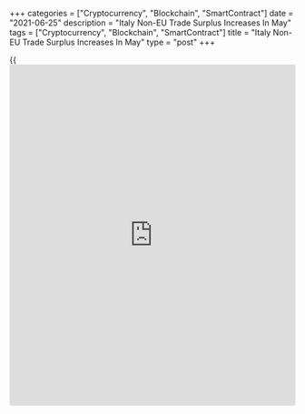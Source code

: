 +++
categories = ["Cryptocurrency", "Blockchain", "SmartContract"]
date = "2021-06-25"
description = "Italy Non-EU Trade Surplus Increases In May"
tags = ["Cryptocurrency", "Blockchain", "SmartContract"]
title = "Italy Non-EU Trade Surplus Increases In May"
type = "post"
+++

{{<iframe id="large-banner" src="https://www.bounty.group/#slide=28.0" width="100%" height="600" scrolling="no" style="border: 0px solid rgb(216, 221, 230); border-radius: 3px;">}}

Italy's surplus in the merchandise trade with countries outside the
European Union increased in May, preliminary data from ISTAT showed on
Friday.

The non-EU foreign trade surplus rose to EUR 4.767 billion in May from
EUR 4.114 billion in the same month last year. In April, the trade
surplus was EUR 4.858 billion.

Exports rose 43.9 percent year-on-year in May, after a 104.6 percent
growth in April.

Imports gained 55.0 percent in May, following a 54.9 percent rise in the
previous month.

Compared to the previous month, exports declined a seasonally adjusted
4.1 percent and imports fell 1.5 percent in May.

For comments and feedback [contact](https://www.playgroundfx.com/contact/): editorial@rtt[news](https://www.letsplayfx.com/blog/forex-news-website/).com

[Economic News][1]

 **What parts of the world are seeing the best (and worst) economic
performances lately? Click[here][2] to check out our [Econ Scorecard][2]
and find out! See up-to-the-moment [ranking](https://www.playgroundfx.com/blog/crypto-exchange-ranking/)s for the best and worst
performers in [GDP][3], [unemployment rate][4], [inflation][5] and much
more.**

   1. www.rtt[news](https://www.letsplayfx.com/blog/forex-news-website/).com/Content/EconomicNews.aspx
   2. www.rtt[news](https://www.letsplayfx.com/blog/forex-news-website/).com/economic-scorecard/world-rank/unemployment-rate/highest-performance.aspx
   3. www.rtt[news](https://www.letsplayfx.com/blog/forex-news-website/).com/economic-scorecard/world-rank/GDP/highest-performance.aspx
   4. www.rtt[news](https://www.letsplayfx.com/blog/forex-news-website/).com/economic-scorecard/world-rank/unemployment-rate/lowest-performance.aspx
   5. www.rtt[news](https://www.letsplayfx.com/blog/forex-news-website/).com/economic-scorecard/world-rank/CPI/highest-performance.aspx